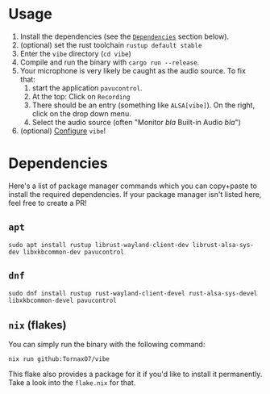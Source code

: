 # Usage

1. Install the dependencies (see the [`Dependencies`](https://github.com/TornaxO7/vibe/blob/main/USAGE.md#dependencies) section below).
2. (optional) set the rust toolchain `rustup default stable`
3. Enter the `vibe` directory (`cd vibe`)
4. Compile and run the binary with `cargo run --release`.
5. Your microphone is very likely be caught as the audio source.
   To fix that:
   1. start the application `pavucontrol`.
   2. At the top: Click on `Recording`
   3. There should be an entry (something like `ALSA[vibe]`). On the right, click on the drop down menu.
   4. Select the audio source (often "Monitor _bla_ Built-in Audio _bla_")
6. (optional) [Configure](https://github.com/TornaxO7/vibe/wiki/Config) `vibe`!

# Dependencies

Here's a list of package manager commands which you can copy+paste to install the required dependencies.
If your package manager isn't listed here, feel free to create a PR!

## `apt`

```
sudo apt install rustup librust-wayland-client-dev librust-alsa-sys-dev libxkbcommon-dev pavucontrol
```

## `dnf`

```
sudo dnf install rustup rust-wayland-client-devel rust-alsa-sys-devel libxkbcommon-devel pavucontrol
```

## `nix` (flakes)

You can simply run the binary with the following command:

```
nix run github:TornaxO7/vibe
```

This flake also provides a package for it if you'd like to install it permanently. Take a look into the `flake.nix` for that.

